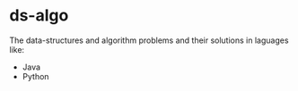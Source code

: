 # ds-algo
The data-structures and algorithm problems and their solutions in laguages like:
* Java
* Python

